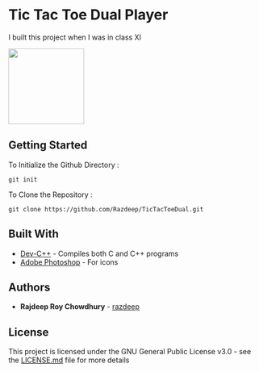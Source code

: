 # Tic Tac Toe Dual Player
I built this project when I was in class XI

<img src = "https://raw.githubusercontent.com/Razdeep/TicTacToeDual/master/icon.ico" height = "150" width = "150" >


## Getting Started

To Initialize the Github Directory :
```
git init 
```
To Clone the Repository :
```
git clone https://github.com/Razdeep/TicTacToeDual.git
```

## Built With

* [Dev-C++](https://sourceforge.net/projects/dev-cpp/files/Binaries/Dev-C%2B%2B%204.9.9.2/devcpp-4.9.9.2_setup.exe/download?use_mirror=jaist) - Compiles both C and C++ programs
* [Adobe Photoshop]() - For icons
 

## Authors

* **Rajdeep Roy Chowdhury** - [razdeep](https://github.com/razdeep)


## License

This project is licensed under the GNU General Public License v3.0 - see the [LICENSE.md](LICENSE.md) file for more details